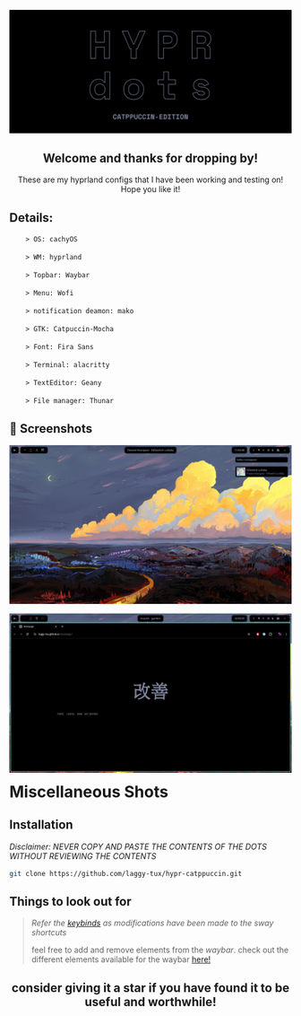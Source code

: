 <p align="center">
    <img width="750" src="https://github.com/laggy-tux/hypr-catppuccin/blob/main/readme-files/main-image.png" 
</p>   

<div align="center">

## Welcome and thanks for dropping by!

These are my hyprland configs that I have been working and testing on! Hope you like it!

</div>


## Details:

```
    > OS: cachyOS
 
    > WM: hyprland
    
    > Topbar: Waybar
    
    > Menu: Wofi

    > notification deamon: mako

    > GTK: Catpuccin-Mocha

    > Font: Fira Sans

    > Terminal: alacritty

    > TextEditor: Geany

    > File manager: Thunar
```

## 📸 Screenshots
<p align="center">
    <img width="900" src="https://github.com/laggy-tux/hypr-catppuccin/blob/main/readme-files/hypr-1.png" 
</p> 

<p align="center">
    <img width="900" src="https://github.com/laggy-tux/hypr-catppuccin/blob/main/readme-files/hypr-2.png" 
</p>


<details>
  <summary style="display: inline-block; font-size: 2em; font-weight: bold; cursor: pointer;">
    Miscellaneous Shots
  </summary>

  **Launcher:**

  ![menu](https://github.com/user-attachments/assets/b95b6253-3fc0-42c9-9608-3d10284ada2a)

  **PowerMenu:**

  ![wewe](https://github.com/user-attachments/assets/316363dd-2173-4011-ab59-915b487f0002)

</details>


## Installation

*Disclaimer: NEVER COPY AND PASTE THE CONTENTS OF THE DOTS WITHOUT REVIEWING THE CONTENTS*

```bash
git clone https://github.com/laggy-tux/hypr-catppuccin.git
```

##

## Things to look out for

> *Refer the [keybinds](https://github.com/laggy-tux/hypr-catppuccin/blob/main/config/hypr/config/keybinds.conf) as modifications have been made to the sway shortcuts*
>
> feel free to add and remove elements from the *waybar*. check out the different elements available for the waybar [here!](https://github.com/laggy-tux/hypr-catppuccin/blob/main/config/waybar/config.jsonc)
>


##

<div align="center">
    
## consider giving it a star if you have found it to be useful and worthwhile!

</div>

